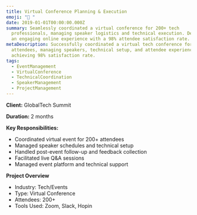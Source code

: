 ```yaml
---
title: Virtual Conference Planning & Execution
emoji: "🎯 "
date: 2019-01-01T00:00:00.000Z
summary: Seamlessly coordinated a virtual conference for 200+ tech
  professionals, managing speaker logistics and technical execution. Delivered
  an engaging online experience with a 98% attendee satisfaction rate.
metaDescription: Successfully coordinated a virtual tech conference for 200+
  attendees, managing speakers, technical setup, and attendee experience,
  achieving 98% satisfaction rate.
tags:
  - EventManagement
  - VirtualConference
  - TechnicalCoordination
  - SpeakerManagement
  - ProjectManagement
---
```

**Client:** GlobalTech Summit 

**Duration:** 2 months

**Key Responsibilities:**

* Coordinated virtual event for 200+ attendees
* Managed speaker schedules and technical setup
* Handled post-event follow-up and feedback collection
* Facilitated live Q&A sessions
* Managed event platform and technical support

**P﻿roject Overview**

* Industry: Tech/Events
* Type: Virtual Conference
* Attendees: 200+
* Tools Used: Zoom, Slack, Hopin